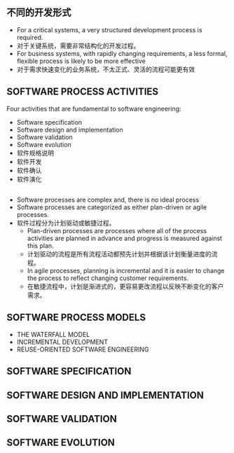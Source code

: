 ## 不同的开发形式
- For a critical systems, a very structured development process is required.
- 对于关键系统，需要非常结构化的开发过程。
- For business systems, with rapidly changing requirements, a less formal, flexible process is likely to be more effective
- 对于需求快速变化的业务系统，不太正式、灵活的流程可能更有效


## SOFTWARE PROCESS ACTIVITIES
Four activities that are fundamental to software engineering:
- Software specification 
- Software design and implementation 
- Software validation 
- Software evolution 
- 软件规格说明
- 软件开发
- 软件确认
- 软件演化

## 
- Software processes are complex and, there is no ideal process
- Software processes are categorized as either plan-driven or agile processes.
- 软件过程分为计划驱动或敏捷过程。
  - Plan-driven processes are processes where all of the process activities are planned in advance and progress is measured against this plan.
  - 计划驱动的流程是所有流程活动都预先计划并根据该计划衡量进度的流程。
  - In agile processes, planning is incremental and it is easier to change the process to reflect changing customer requirements.
  - 在敏捷流程中，计划是渐进式的，更容易更改流程以反映不断变化的客户需求。

## SOFTWARE PROCESS MODELS
- THE WATERFALL MODEL
- INCREMENTAL DEVELOPMENT
- REUSE-ORIENTED SOFTWARE ENGINEERING

## SOFTWARE SPECIFICATION
## SOFTWARE DESIGN AND IMPLEMENTATION
## SOFTWARE VALIDATION
## SOFTWARE EVOLUTION
